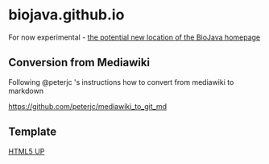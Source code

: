 # biojava.github.io
For now experimental - [the potential new location of the BioJava homepage](http://biojava.github.io)



## Conversion from Mediawiki

Following @peterjc 's instructions how to convert from mediawiki to markdown

https://github.com/peterjc/mediawiki_to_git_md

## Template

[HTML5 UP](http://html5up.net)
